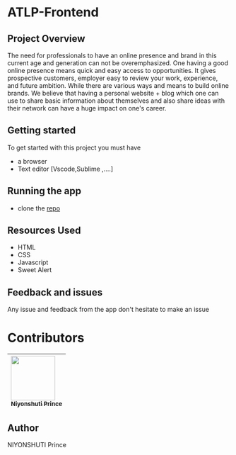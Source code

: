 # ATLP-Frontend
## Project Overview

The need for professionals to have an online presence and brand in this current age and
generation can not be overemphasized. One having a good online presence means quick and
easy access to opportunities. It gives prospective customers, employer easy to review your work,
experience, and future ambition. While there are various ways and means to build online brands.
We believe that having a personal website + blog which one can use to share basic information
about themselves and also share ideas with their network can have a huge impact on one's career.
## Getting started

To get started with this project you must have 
- a browser
- Text editor [Vscode,Sublime ,....]

## Running the app

- clone the [repo](https://github.com/PrinceNiyonshuti/ATLP-capstone-project.git)

## Resources Used

- HTML
- CSS
- Javascript
- Sweet Alert 

## Feedback and issues

Any issue and feedback from the app don't hesitate to make an issue

# Contributors

| [<img src="https://github.com/PrinceNiyonshuti.png" width="100px;"><br><sub><b>Niyonshuti Prince</b></sub>](https://github.com/PrinceNiyonshuti) |
| :------------------------------------------------------------------------------------------------------------------------ |

## Author

NIYONSHUTI Prince
